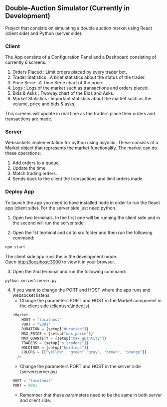 <!-- # Getting Started with Create React App

This project was bootstrapped with [Create React App](https://github.com/facebook/create-react-app). -->

## Double-Auction Simulator (Currently in Development)

Project that consists on simulating a double auction market using React (client side) and Python (server side).

### Client
The App consists of a Configuration Panel and a Dashboard consisting of currently 6 screens. 

1. Orders Placed : Limit orders placed by every trader bot.
2. Trader Statistics : A brief statistics about the status of the trader.
3. Price Serie : A Time Serie chart of the price.
4. Logs : Logs of the market such as transactions and orders placed.
5. Bids & Asks : Twoway chart of the Bids and Asks.
6. Market Statistics : Important statistics about the market such as the volume, price and bids & asks.

This screens will update in real time as the traders place their orders and transactions are made.

### Server
Websockets implementation for python using asyncio. These consists of a Market object that represents the market functionality. The market can do these operations: 
1. Add orders to a queue. 
2. Update the time. 
3. Match trading orders.
4. Sends back to the client the transactions and limit orders made.

### Deploy App
To launch the app you need to have installed node in order to run the React app (client side). For the server side just need python.

1. Open two terminals. In the first one will be running the client side and in the second will run the server side. 

2. Open the 1st terminal and cd to src folder and then run the following command:
```bash
npm start
```
The client side app runs the in the development mode.\
Open [http://localhost:3000](http://localhost:3000) to view it in your browser.

3. Open the 2nd terminal and run the following command: 
```bash
python server\server.py
```
4. If you want to change the PORT and HOST where the app runs and websocket listens: 
   - Change the parameters PORT and HOST in the Market component in the client side (client\src\index.js)
    ```js
    <Market 
        HOST = "localhost"
        PORT = "8001"
        DURATION = {setup["duration"]}
        MAX_PRICE = {setup["max_price"]}
        MAX_QUANTITY = {setup["max_quantity"]}
        TRADERS = {setup["n_traders"]}
        HOLDINGS = {setup["holdings"]}
        COLORS = {["yellow", "green","gray", "brown", "orange"]}
      />
    ```
    - Change the parameters PORT and HOST in the server side (server\server.py)
    ```python
    HOST = "localhost" 
    PORT = 8001
    ```
    - Remember that these parameters need to be the same in both server and client side.
<!-- The page will reload when you make changes.\
You may also see any lint errors in the console.

### `npm test`

Launches the test runner in the interactive watch mode.\
See the section about [running tests](https://facebook.github.io/create-react-app/docs/running-tests) for more information.

### `npm run build`

Builds the app for production to the `build` folder.\
It correctly bundles React in production mode and optimizes the build for the best performance.

The build is minified and the filenames include the hashes.\
Your app is ready to be deployed!

See the section about [deployment](https://facebook.github.io/create-react-app/docs/deployment) for more information.

### `npm run eject`

**Note: this is a one-way operation. Once you `eject`, you can't go back!**

If you aren't satisfied with the build tool and configuration choices, you can `eject` at any time. This command will remove the single build dependency from your project.

Instead, it will copy all the configuration files and the transitive dependencies (webpack, Babel, ESLint, etc) right into your project so you have full control over them. All of the commands except `eject` will still work, but they will point to the copied scripts so you can tweak them. At this point you're on your own.

You don't have to ever use `eject`. The curated feature set is suitable for small and middle deployments, and you shouldn't feel obligated to use this feature. However we understand that this tool wouldn't be useful if you couldn't customize it when you are ready for it. -->

<!-- ## Learn More

You can learn more in the [Create React App documentation](https://facebook.github.io/create-react-app/docs/getting-started).

To learn React, check out the [React documentation](https://reactjs.org/).

### Code Splitting

This section has moved here: [https://facebook.github.io/create-react-app/docs/code-splitting](https://facebook.github.io/create-react-app/docs/code-splitting)

### Analyzing the Bundle Size

This section has moved here: [https://facebook.github.io/create-react-app/docs/analyzing-the-bundle-size](https://facebook.github.io/create-react-app/docs/analyzing-the-bundle-size)

### Making a Progressive Web App

This section has moved here: [https://facebook.github.io/create-react-app/docs/making-a-progressive-web-app](https://facebook.github.io/create-react-app/docs/making-a-progressive-web-app)

### Advanced Configuration

This section has moved here: [https://facebook.github.io/create-react-app/docs/advanced-configuration](https://facebook.github.io/create-react-app/docs/advanced-configuration)

### Deployment

This section has moved here: [https://facebook.github.io/create-react-app/docs/deployment](https://facebook.github.io/create-react-app/docs/deployment)

### `npm run build` fails to minify

This section has moved here: [https://facebook.github.io/create-react-app/docs/troubleshooting#npm-run-build-fails-to-minify](https://facebook.github.io/create-react-app/docs/troubleshooting#npm-run-build-fails-to-minify) -->
